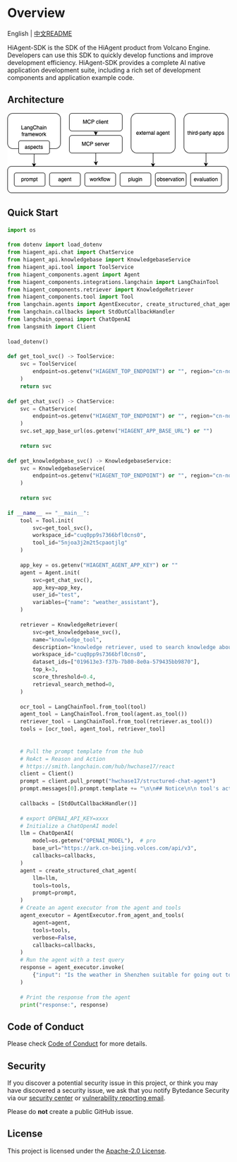 # Overview

English | [中文README](README.zh_CN.md)

HiAgent-SDK is the SDK of the HiAgent product from Volcano Engine. Developers can use this SDK to quickly develop
functions and improve development efficiency. HiAgent-SDK provides a complete AI native application development suite,
including a rich set of development components and application example code.

## Architecture

![img.png](img.png)

## Quick Start

``` python
import os

from dotenv import load_dotenv
from hiagent_api.chat import ChatService
from hiagent_api.knowledgebase import KnowledgebaseService
from hiagent_api.tool import ToolService
from hiagent_components.agent import Agent
from hiagent_components.integrations.langchain import LangChainTool
from hiagent_components.retriever import KnowledgeRetriever
from hiagent_components.tool import Tool
from langchain.agents import AgentExecutor, create_structured_chat_agent
from langchain.callbacks import StdOutCallbackHandler
from langchain_openai import ChatOpenAI
from langsmith import Client

load_dotenv()

def get_tool_svc() -> ToolService:
    svc = ToolService(
        endpoint=os.getenv("HIAGENT_TOP_ENDPOINT") or "", region="cn-north-1"
    )
    return svc

def get_chat_svc() -> ChatService:
    svc = ChatService(
        endpoint=os.getenv("HIAGENT_TOP_ENDPOINT") or "", region="cn-north-1"
    )
    svc.set_app_base_url(os.getenv("HIAGENT_APP_BASE_URL") or "")

    return svc

def get_knowledgebase_svc() -> KnowledgebaseService:
    svc = KnowledgebaseService(
        endpoint=os.getenv("HIAGENT_TOP_ENDPOINT") or "", region="cn-north-1"
    )

    return svc

if __name__ == "__main__":
    tool = Tool.init(
        svc=get_tool_svc(),
        workspace_id="cuq0pp9s7366bfl0cns0",
        tool_id="5njoa3j2m2t5cpaotjlg"
    )

    app_key = os.getenv("HIAGENT_AGENT_APP_KEY") or ""
    agent = Agent.init(
        svc=get_chat_svc(),
        app_key=app_key,
        user_id="test",
        variables={"name": "weather_assistant"},
    )

    retriever = KnowledgeRetriever(
        svc=get_knowledgebase_svc(),
        name="knowledge_tool",
        description="knowledge retriever, used to search knowledge about pandas",
        workspace_id="cuq0pp9s7366bfl0cns0",
        dataset_ids=["019613e3-f37b-7b80-8e0a-579435bb9870"],
        top_k=3,
        score_threshold=0.4,
        retrieval_search_method=0,
    )

    ocr_tool = LangChainTool.from_tool(tool)
    agent_tool = LangChainTool.from_tool(agent.as_tool())
    retriever_tool = LangChainTool.from_tool(retriever.as_tool())
    tools = [ocr_tool, agent_tool, retriever_tool]


    # Pull the prompt template from the hub
    # ReAct = Reason and Action
    # https://smith.langchain.com/hub/hwchase17/react
    client = Client()
    prompt = client.pull_prompt("hwchase17/structured-chat-agent")
    prompt.messages[0].prompt.template += "\n\n## Notice\n\n tool's action_input must be json object rather than string"

    callbacks = [StdOutCallbackHandler()]

    # export OPENAI_API_KEY=xxxx
    # Initialize a ChatOpenAI model
    llm = ChatOpenAI(
        model=os.getenv("OPENAI_MODEL"),  # pro
        base_url="https://ark.cn-beijing.volces.com/api/v3",
        callbacks=callbacks,
    )
    agent = create_structured_chat_agent(
        llm=llm,
        tools=tools,
        prompt=prompt,
    )
    # Create an agent executor from the agent and tools
    agent_executor = AgentExecutor.from_agent_and_tools(
        agent=agent,
        tools=tools,
        verbose=False,
        callbacks=callbacks,
    )
    # Run the agent with a test query
    response = agent_executor.invoke(
        {"input": "Is the weather in Shenzhen suitable for going out today?"},
    )

    # Print the response from the agent
    print("response:", response)
```

## Code of Conduct

Please check [Code of Conduct](CODE_OF_CONDUCT.md) for more details.

## Security

If you discover a potential security issue in this project, or think you may
have discovered a security issue, we ask that you notify Bytedance Security via
our [security center](https://security.bytedance.com/src) or [vulnerability reporting email](sec@bytedance.com).

Please do **not** create a public GitHub issue.

## License

This project is licensed under the [Apache-2.0 License](LICENSE).
